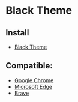 # Black Theme

## Install
- [Black Theme](https://chrome.google.com/webstore/detail/black-theme/phdgkjdkmiilimbjbofcnoikhanohflg)

## Compatible:
- [Google Chrome](https://www.google.com/chrome)
- [Microsoft Edge](https://www.microsoft.com/edge)
- [Brave](https://brave.com)
